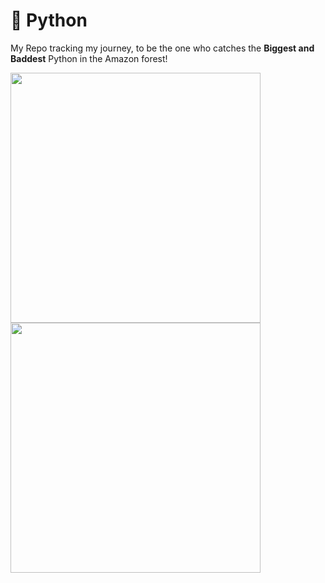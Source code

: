 # 🐍 Python 
My Repo tracking my journey, to be the one who catches the **Biggest and Baddest** Python in the Amazon forest!

<img src="https://png.pngtree.com/png-vector/20220929/ourmid/pngtree-a-hunter-with-a-gun-sneaks-up-png-image_6229371.png" width="400">
 <img src="https://www.financialexpress.com/wp-content/uploads/2024/02/david-clode-vec5yfUvCGs-unsplash-1.jpg" width="400">
